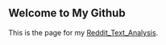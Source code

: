 ## Welcome to My Github

This is the page for my [Reddit_Text_Analysis](https://michaelma0528.github.io/Reddit-Text-Analysis/).

